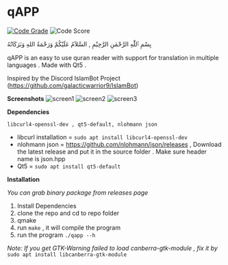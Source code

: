 # qAPP

[![Code Grade](https://www.code-inspector.com/project/15241/status/svg)](https://frontend.code-inspector.com/public/project/15241/qAPP/dashboard)
![Code Score](https://www.code-inspector.com/project/15241/score/svg)

بِسْمِ ٱللّٰهِ الرَّحْمٰنِ الرَّحِيْمِ ,
السَّلاَمُ عَلَيْكُمْ وَرَحْمَةُ اللهِ وَبَرَكَاتُهُ

qAPP is an easy to use quran reader with support for translation in multiple languages . Made with Qt5 .

Inspired by the Discord IslamBot Project (https://github.com/galacticwarrior9/IslamBot)

**Screenshots**
![screen1](https://user-images.githubusercontent.com/72482273/97190495-cb354d00-17cb-11eb-8f43-0bb2ef8449ea.jpg)
![screen2](https://user-images.githubusercontent.com/72482273/97190478-c2447b80-17cb-11eb-87f0-911867f12269.png)
![screen3](https://user-images.githubusercontent.com/72482273/97190483-c4a6d580-17cb-11eb-9e87-0f9339a038d5.png)

**Dependencies**

`libcurl4-openssl-dev , qt5-default, nlohmann json`
* libcurl installation = `sudo apt install libcurl4-openssl-dev`
* nlohmann json = https://github.com/nlohmann/json/releases , Download the latest release and put it in the source folder . Make sure header name is json.hpp
* Qt5 = `sudo apt install qt5-default`

**Installation**

*You can grab binary package from releases page*

1. Install Dependencies
2. clone the repo and cd to repo folder
3. qmake
4. run `make` , it will compile the program
5. run the program `./qapp --h`

*Note: If you get GTK-Warning failed to load canberra-gtk-module , fix it by*
`sudo apt install libcanberra-gtk-module`
